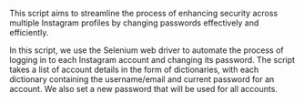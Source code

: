 This script aims to streamline the process of enhancing security across multiple Instagram profiles by changing passwords effectively and efficiently.

In this script, we use the Selenium web driver to automate the process of logging in to each Instagram account and changing its password. The script takes a list of account details in the form of dictionaries, with each dictionary containing the username/email and current password for an account. We also set a new password that will be used for all accounts.
